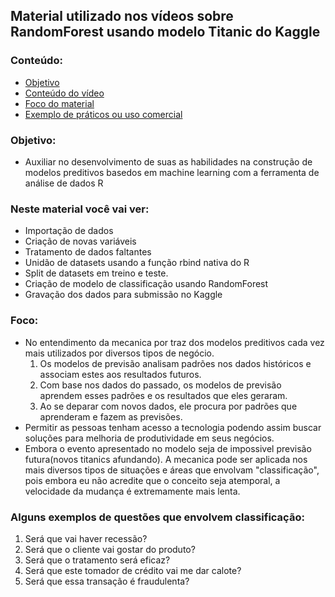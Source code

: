 ## Material utilizado nos vídeos sobre RandomForest usando modelo Titanic do Kaggle 

### Conteúdo:
  * [Objetivo](#Objetivo)
  * [Conteúdo do vídeo](#Neste)
  * [Foco do material](#Foco)        
  * [Exemplo de práticos ou uso comercial](#Alguns)

### Objetivo:
- Auxiliar no desenvolvimento de suas as habilidades na construção de modelos preditivos basedos em machine learning com a ferramenta de análise de dados R

### Neste material você vai ver:
- Importação de dados
- Criação de novas variáveis
- Tratamento de dados faltantes
- Unidão de datasets usando a função rbind nativa do R
- Split de datasets em treino e teste.
- Criação de modelo de classificação usando RandomForest
- Gravação dos dados para submissão no Kaggle

### Foco: 
- No entendimento da mecanica por traz dos modelos preditivos cada vez mais utilizados por diversos tipos de negócio.
  1. Os modelos de previsão analisam padrões nos dados históricos e associam estes aos resultados futuros.
  2. Com base nos dados do passado, os modelos de previsão aprendem esses padrões e os resultados que eles geraram.
  3. Ao se deparar com novos dados, ele procura por padrões que aprenderam e fazem as previsões.
- Permitir as pessoas tenham acesso a tecnologia podendo assim buscar soluções para melhoria de produtividade em seus negócios.
- Embora o evento apresentado no modelo seja de impossivel previsão futura(novos titanics afundando). A mecanica pode ser aplicada nos mais
diversos tipos de situações e áreas que envolvam "classificação", pois embora eu não acredite que o conceito seja atemporal, a velocidade da mudança é extremamente mais lenta. 

### Alguns exemplos de questões que envolvem classificação:
  1. Será que vai haver recessão?
  2. Será que o cliente vai gostar do produto?
  3. Será que o tratamento será eficaz?
  4. Será que este tomador de crédito vai me dar calote?
  5. Será que essa transação é fraudulenta?
  
  
  
  

